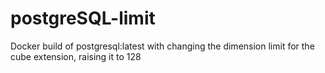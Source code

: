 # postgreSQL-limit
Docker build of postgresql:latest with changing the dimension limit for the cube extension, raising it to 128
